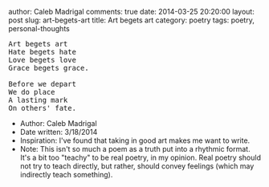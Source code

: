 author: Caleb Madrigal
comments: true
date: 2014-03-25 20:20:00
layout: post
slug: art-begets-art
title: Art begets art
category: poetry
tags: poetry, personal-thoughts

<pre>
Art begets art
Hate begets hate
Love begets love
Grace begets grace.

Before we depart
We do place
A lasting mark
On others' fate.
</pre>

* Author: Caleb Madrigal
* Date written: 3/18/2014
* Inspiration: I've found that taking in good art makes me want to write.
* Note: This isn't so much a poem as a truth put into a rhythmic format. It's a bit too "teachy" to be real poetry, in my opinion. Real poetry should not try to teach directly, but rather, should convey feelings (which may indirectly teach something).

